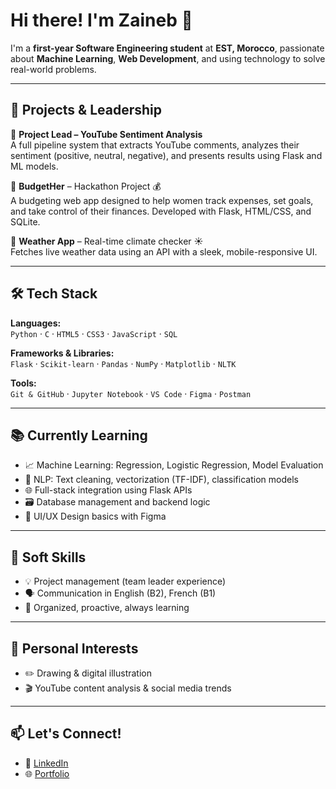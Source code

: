 # Hi there! I'm Zaineb 👋

I'm a **first-year Software Engineering student** at **EST, Morocco**, passionate about **Machine Learning**, **Web Development**, and using technology to solve real-world problems.

---

## 🚀 Projects & Leadership
🔹 **Project Lead – YouTube Sentiment Analysis**  
A full pipeline system that extracts YouTube comments, analyzes their sentiment (positive, neutral, negative), and presents results using Flask and ML models.

🔹 **BudgetHer** – Hackathon Project 💰  
A budgeting web app designed to help women track expenses, set goals, and take control of their finances. Developed with Flask, HTML/CSS, and SQLite.

🔹 **Weather App** – Real-time climate checker ☀️  
Fetches live weather data using an API with a sleek, mobile-responsive UI.

---

## 🛠️ Tech Stack
**Languages:**  
`Python` · `C` · `HTML5` · `CSS3` · `JavaScript` · `SQL`

**Frameworks & Libraries:**  
`Flask` · `Scikit-learn` · `Pandas` · `NumPy` · `Matplotlib` · `NLTK`

**Tools:**  
`Git & GitHub` · `Jupyter Notebook` · `VS Code` · `Figma` · `Postman`

---

## 📚 Currently Learning
- 📈 Machine Learning: Regression, Logistic Regression, Model Evaluation
- 🧠 NLP: Text cleaning, vectorization (TF-IDF), classification models
- 🌐 Full-stack integration using Flask APIs
- 🗃️ Database management and backend logic
- 🎨 UI/UX Design basics with Figma

---

## 🌟 Soft Skills
- 💡 Project management (team leader experience)
- 🗣️ Communication in English (B2), French (B1)
- 🎯 Organized, proactive, always learning

---

## 🎨 Personal Interests
- ✏️ Drawing & digital illustration
- 🎬 YouTube content analysis & social media trends

---

## 📫 Let's Connect!

- 💼 [LinkedIn](www.linkedin.com/in/zaineb-bourhou)
- 🌐 [Portfolio](https://zaineb-bourhou.github.io)
